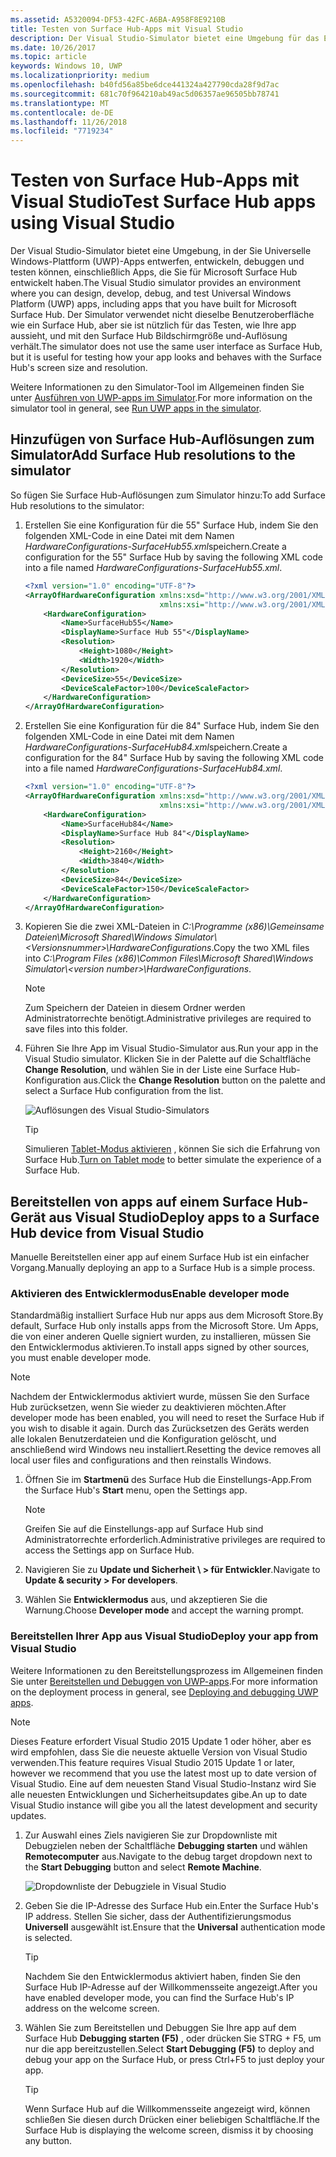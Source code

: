 ```yaml
---
ms.assetid: A5320094-DF53-42FC-A6BA-A958F8E9210B
title: Testen von Surface Hub-Apps mit Visual Studio
description: Der Visual Studio-Simulator bietet eine Umgebung für das Entwerfen, Entwickeln, Debuggen und Testen von UWP-Apps, einschließlich Apps für Surface Hub.
ms.date: 10/26/2017
ms.topic: article
keywords: Windows 10, UWP
ms.localizationpriority: medium
ms.openlocfilehash: b40fd56a85be6dce441324a427790cda28f9d7ac
ms.sourcegitcommit: 681c70f964210ab49ac5d06357ae96505bb78741
ms.translationtype: MT
ms.contentlocale: de-DE
ms.lasthandoff: 11/26/2018
ms.locfileid: "7719234"
---
```

# <a name="test-surface-hub-apps-using-visual-studio"></a><span data-ttu-id="4c135-104">Testen von Surface Hub-Apps mit Visual Studio</span><span class="sxs-lookup"><span data-stu-id="4c135-104">Test Surface Hub apps using Visual Studio</span></span>
<span data-ttu-id="4c135-105">Der Visual Studio-Simulator bietet eine Umgebung, in der Sie Universelle Windows-Plattform (UWP)-Apps entwerfen, entwickeln, debuggen und testen können, einschließlich Apps, die Sie für Microsoft Surface Hub entwickelt haben.</span><span class="sxs-lookup"><span data-stu-id="4c135-105">The Visual Studio simulator provides an environment where you can design, develop, debug, and test Universal Windows Platform (UWP) apps, including apps that you have built for Microsoft Surface Hub.</span></span> <span data-ttu-id="4c135-106">Der Simulator verwendet nicht dieselbe Benutzeroberfläche wie ein Surface Hub, aber sie ist nützlich für das Testen, wie Ihre app aussieht, und mit den Surface Hub Bildschirmgröße und-Auflösung verhält.</span><span class="sxs-lookup"><span data-stu-id="4c135-106">The simulator does not use the same user interface as Surface Hub, but it is useful for testing how your app looks and behaves with the Surface Hub's screen size and resolution.</span></span>

<span data-ttu-id="4c135-107">Weitere Informationen zu den Simulator-Tool im Allgemeinen finden Sie unter [Ausführen von UWP-apps im Simulator](https://docs.microsoft.com/visualstudio/debugger/run-windows-store-apps-in-the-simulator).</span><span class="sxs-lookup"><span data-stu-id="4c135-107">For more information on the simulator tool in general, see [Run UWP apps in the simulator](https://docs.microsoft.com/visualstudio/debugger/run-windows-store-apps-in-the-simulator).</span></span>

## <a name="add-surface-hub-resolutions-to-the-simulator"></a><span data-ttu-id="4c135-108">Hinzufügen von Surface Hub-Auflösungen zum Simulator</span><span class="sxs-lookup"><span data-stu-id="4c135-108">Add Surface Hub resolutions to the simulator</span></span>
<span data-ttu-id="4c135-109">So fügen Sie Surface Hub-Auflösungen zum Simulator hinzu:</span><span class="sxs-lookup"><span data-stu-id="4c135-109">To add Surface Hub resolutions to the simulator:</span></span>

1. <span data-ttu-id="4c135-110">Erstellen Sie eine Konfiguration für die 55" Surface Hub, indem Sie den folgenden XML-Code in eine Datei mit dem Namen *HardwareConfigurations-SurfaceHub55.xml*speichern.</span><span class="sxs-lookup"><span data-stu-id="4c135-110">Create a configuration for the 55" Surface Hub by saving the following XML code into a file named *HardwareConfigurations-SurfaceHub55.xml*.</span></span>  

    ```xml
    <?xml version="1.0" encoding="UTF-8"?>
    <ArrayOfHardwareConfiguration xmlns:xsd="http://www.w3.org/2001/XMLSchema"
                                  xmlns:xsi="http://www.w3.org/2001/XMLSchema-instance">
        <HardwareConfiguration>
            <Name>SurfaceHub55</Name>
            <DisplayName>Surface Hub 55"</DisplayName>
            <Resolution>
                <Height>1080</Height>
                <Width>1920</Width>
            </Resolution>
            <DeviceSize>55</DeviceSize>
            <DeviceScaleFactor>100</DeviceScaleFactor>
        </HardwareConfiguration>
    </ArrayOfHardwareConfiguration>
    ```

2. <span data-ttu-id="4c135-111">Erstellen Sie eine Konfiguration für die 84" Surface Hub, indem Sie den folgenden XML-Code in eine Datei mit dem Namen *HardwareConfigurations-SurfaceHub84.xml*speichern.</span><span class="sxs-lookup"><span data-stu-id="4c135-111">Create a configuration for the 84" Surface Hub by saving the following XML code into a file named  *HardwareConfigurations-SurfaceHub84.xml*.</span></span>

    ```xml
    <?xml version="1.0" encoding="UTF-8"?>
    <ArrayOfHardwareConfiguration xmlns:xsd="http://www.w3.org/2001/XMLSchema"
                                  xmlns:xsi="http://www.w3.org/2001/XMLSchema-instance">
        <HardwareConfiguration>
            <Name>SurfaceHub84</Name>
            <DisplayName>Surface Hub 84"</DisplayName>
            <Resolution>
                <Height>2160</Height>
                <Width>3840</Width>
            </Resolution>
            <DeviceSize>84</DeviceSize>
            <DeviceScaleFactor>150</DeviceScaleFactor>
        </HardwareConfiguration>
    </ArrayOfHardwareConfiguration>
    ```

3. <span data-ttu-id="4c135-112">Kopieren Sie die zwei XML-Dateien in *C:\Programme (x86)\Gemeinsame Dateien\Microsoft Shared\Windows Simulator\\&lt;Versionsnummer&gt;\HardwareConfigurations*.</span><span class="sxs-lookup"><span data-stu-id="4c135-112">Copy the two XML files into *C:\Program Files (x86)\Common Files\Microsoft Shared\Windows Simulator\\&lt;version number&gt;\HardwareConfigurations*.</span></span>

   > [!NOTE]
   > <span data-ttu-id="4c135-113">Zum Speichern der Dateien in diesem Ordner werden Administratorrechte benötigt.</span><span class="sxs-lookup"><span data-stu-id="4c135-113">Administrative privileges are required to save files into this folder.</span></span>

4. <span data-ttu-id="4c135-114">Führen Sie Ihre App im Visual Studio-Simulator aus.</span><span class="sxs-lookup"><span data-stu-id="4c135-114">Run your app in the Visual Studio simulator.</span></span> <span data-ttu-id="4c135-115">Klicken Sie in der Palette auf die Schaltfläche **Change Resolution**, und wählen Sie in der Liste eine Surface Hub-Konfiguration aus.</span><span class="sxs-lookup"><span data-stu-id="4c135-115">Click the **Change Resolution** button on the palette and select a Surface Hub configuration from the list.</span></span>

    ![Auflösungen des Visual Studio-Simulators](images/vs-simulator-resolutions.png)

   > [!TIP]
   > <span data-ttu-id="4c135-117">Simulieren [Tablet-Modus aktivieren](http://windows.microsoft.com/windows-10/getstarted-like-a-tablet) , können Sie sich die Erfahrung von Surface Hub.</span><span class="sxs-lookup"><span data-stu-id="4c135-117">[Turn on Tablet mode](http://windows.microsoft.com/windows-10/getstarted-like-a-tablet) to better simulate the experience of a Surface Hub.</span></span>

## <a name="deploy-apps-to-a-surface-hub-device-from-visual-studio"></a><span data-ttu-id="4c135-118">Bereitstellen von apps auf einem Surface Hub-Gerät aus Visual Studio</span><span class="sxs-lookup"><span data-stu-id="4c135-118">Deploy apps to a Surface Hub device from Visual Studio</span></span>
<span data-ttu-id="4c135-119">Manuelle Bereitstellen einer app auf einem Surface Hub ist ein einfacher Vorgang.</span><span class="sxs-lookup"><span data-stu-id="4c135-119">Manually deploying an app to a Surface Hub is a simple process.</span></span>

### <a name="enable-developer-mode"></a><span data-ttu-id="4c135-120">Aktivieren des Entwicklermodus</span><span class="sxs-lookup"><span data-stu-id="4c135-120">Enable developer mode</span></span>
<span data-ttu-id="4c135-121">Standardmäßig installiert Surface Hub nur apps aus dem Microsoft Store.</span><span class="sxs-lookup"><span data-stu-id="4c135-121">By default, Surface Hub only installs apps from the Microsoft Store.</span></span> <span data-ttu-id="4c135-122">Um Apps, die von einer anderen Quelle signiert wurden, zu installieren, müssen Sie den Entwicklermodus aktivieren.</span><span class="sxs-lookup"><span data-stu-id="4c135-122">To install apps signed by other sources, you must enable developer mode.</span></span>

> [!NOTE]
> <span data-ttu-id="4c135-123">Nachdem der Entwicklermodus aktiviert wurde, müssen Sie den Surface Hub zurücksetzen, wenn Sie wieder zu deaktivieren möchten.</span><span class="sxs-lookup"><span data-stu-id="4c135-123">After developer mode has been enabled, you will need to reset the Surface Hub if you wish to disable it again.</span></span> <span data-ttu-id="4c135-124">Durch das Zurücksetzen des Geräts werden alle lokalen Benutzerdateien und die Konfiguration gelöscht, und anschließend wird Windows neu installiert.</span><span class="sxs-lookup"><span data-stu-id="4c135-124">Resetting the device removes all local user files and configurations and then reinstalls Windows.</span></span>

1. <span data-ttu-id="4c135-125">Öffnen Sie im **Startmenü** des Surface Hub die Einstellungs-App.</span><span class="sxs-lookup"><span data-stu-id="4c135-125">From the Surface Hub's **Start** menu, open the Settings app.</span></span>

   > [!NOTE]
   > <span data-ttu-id="4c135-126">Greifen Sie auf die Einstellungs-app auf Surface Hub sind Administratorrechte erforderlich.</span><span class="sxs-lookup"><span data-stu-id="4c135-126">Administrative privileges are required to access the Settings app on Surface Hub.</span></span>

2. <span data-ttu-id="4c135-127">Navigieren Sie zu **Update und Sicherheit \ > für Entwickler**.</span><span class="sxs-lookup"><span data-stu-id="4c135-127">Navigate to **Update & security \> For developers**.</span></span>

3. <span data-ttu-id="4c135-128">Wählen Sie **Entwicklermodus** aus, und akzeptieren Sie die Warnung.</span><span class="sxs-lookup"><span data-stu-id="4c135-128">Choose **Developer mode** and accept the warning prompt.</span></span>

### <a name="deploy-your-app-from-visual-studio"></a><span data-ttu-id="4c135-129">Bereitstellen Ihrer App aus Visual Studio</span><span class="sxs-lookup"><span data-stu-id="4c135-129">Deploy your app from Visual Studio</span></span>
<span data-ttu-id="4c135-130">Weitere Informationen zu den Bereitstellungsprozess im Allgemeinen finden Sie unter [Bereitstellen und Debuggen von UWP-apps](https://msdn.microsoft.com/windows/uwp/debug-test-perf/deploying-and-debugging-uwp-apps).</span><span class="sxs-lookup"><span data-stu-id="4c135-130">For more information on the deployment process in general, see [Deploying and debugging UWP apps](https://msdn.microsoft.com/windows/uwp/debug-test-perf/deploying-and-debugging-uwp-apps).</span></span>

   > [!NOTE]
   > <span data-ttu-id="4c135-131">Dieses Feature erfordert Visual Studio 2015 Update 1 oder höher, aber es wird empfohlen, dass Sie die neueste aktuelle Version von Visual Studio verwenden.</span><span class="sxs-lookup"><span data-stu-id="4c135-131">This feature requires Visual Studio 2015 Update 1 or later, however we recommend that you use the latest most up to date version of Visual Studio.</span></span> <span data-ttu-id="4c135-132">Eine auf dem neuesten Stand Visual Studio-Instanz wird Sie alle neuesten Entwicklungen und Sicherheitsupdates gibe.</span><span class="sxs-lookup"><span data-stu-id="4c135-132">An up to date Visual Studio instance will gibe you all the latest development and security updates.</span></span>

1. <span data-ttu-id="4c135-133">Zur Auswahl eines Ziels navigieren Sie zur Dropdownliste mit Debugzielen neben der Schaltfläche **Debugging starten** und wählen **Remotecomputer** aus.</span><span class="sxs-lookup"><span data-stu-id="4c135-133">Navigate to the debug target dropdown next to the **Start Debugging** button and select **Remote Machine**.</span></span>

    <!--lcap: in your screenshot, you have local machine selected-->

   ![Dropdownliste der Debugziele in Visual Studio](images/vs-debug-target.png)

2. <span data-ttu-id="4c135-135">Geben Sie die IP-Adresse des Surface Hub ein.</span><span class="sxs-lookup"><span data-stu-id="4c135-135">Enter the Surface Hub's IP address.</span></span> <span data-ttu-id="4c135-136">Stellen Sie sicher, dass der Authentifizierungsmodus **Universell** ausgewählt ist.</span><span class="sxs-lookup"><span data-stu-id="4c135-136">Ensure that the **Universal** authentication mode is selected.</span></span>

   > [!TIP] 
   > <span data-ttu-id="4c135-137">Nachdem Sie den Entwicklermodus aktiviert haben, finden Sie den Surface Hub IP-Adresse auf der Willkommensseite angezeigt.</span><span class="sxs-lookup"><span data-stu-id="4c135-137">After you have enabled developer mode, you can find the Surface Hub's IP address on the welcome screen.</span></span>

3. <span data-ttu-id="4c135-138">Wählen Sie zum Bereitstellen und Debuggen Sie Ihre app auf dem Surface Hub **Debugging starten (F5)** , oder drücken Sie STRG + F5, um nur die app bereitzustellen.</span><span class="sxs-lookup"><span data-stu-id="4c135-138">Select **Start Debugging (F5)** to deploy and debug your app on the Surface Hub, or press Ctrl+F5 to just deploy your app.</span></span>

   > [!TIP]
   > <span data-ttu-id="4c135-139">Wenn Surface Hub auf die Willkommensseite angezeigt wird, können schließen Sie diesen durch Drücken einer beliebigen Schaltfläche.</span><span class="sxs-lookup"><span data-stu-id="4c135-139">If the Surface Hub is displaying the welcome screen, dismiss it by choosing any button.</span></span>
